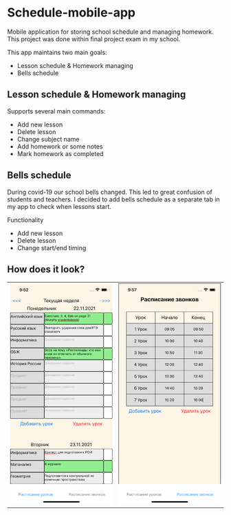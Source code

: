 # Schedule-mobile-app
Mobile application for storing school schedule and managing homework. This project was done within final project exam in my school.

This app maintains two main goals:
- Lesson schedule & Homework managing
- Bells schedule 

## Lesson schedule & Homework managing
Supports several main commands:
- Add new lesson
- Delete lesson
- Change subject name
- Add homework or some notes
- Mark homework as completed

## Bells schedule

During covid-19 our school bells changed. This led to great confusion of students and teachers. I decided to add bells schedule as a separate tab in my app to check when lessons start.

Functionality
- Add new lesson
- Delete lesson
- Change start/end timing

## How does it look?

<table style="border: 0px;">
  <tr>
    <td>
      <img src="images/Homework.png" alt="homework" width="350"/>
    </td>
    <td>
      <img src="images/Bells.png" alt="homework" width="350"/>
    </td>
  </tr>
</table>

